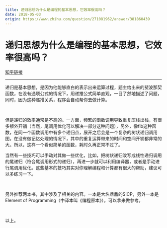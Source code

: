 ```yaml
---
title: 递归思想为什么是编程的基本思想，它效率很高吗？
date: 2018-05-03
origin: https://www.zhihu.com/question/271081962/answer/381860439
---
```

# 递归思想为什么是编程的基本思想，它效率很高吗？

[知乎链接](https://www.zhihu.com/question/271081962/answer/381860439)

---------

<span class="RichText ztext CopyrightRichText-richText" itemprop="text"><p>递归是基本思想，是因为他能够直白的表示出来运算过程，题主给出来的斐波那契函数，在没有通项公式的情况下，用递推公式简单直观，一目了然地描述了问题，同时，因为这种递推关系，程序会自动帮你去做计算。</p><p class="ztext-empty-paragraph"><br></p><p>但是递归的效率通常是不高的。一方面，频繁的函数调用导致重复压栈出栈，有很多额外开销（当然，尾调用优化可以解决一部分这种问题），另外，像fib这种函数，在同一个函数调用中有多个递归点，展开之后会是一个复杂的树状递归调用图，在没有做记忆处理的情况下，其中的重复运算带来的时间和空间开销都非常的大。所以，这样一个看似简单的函数，耗时久再正常不过了。</p><p>当然有一些技巧可以手动对其做一些优化，比如，把树状递归改写成线性递归调用的尾递归（符合尾调用形式的递归），再进一步就可以利用编译器，或者是手动进行尾调用优化。这些基本的技巧其实对你理解编程和计算都有很大的帮助，建议可以多练习一下。</p><p class="ztext-empty-paragraph"><br></p><p>另外推荐两本书，其中涉及了相关的内容。一本是大名鼎鼎的SICP，另外一本是 Element of Programming（中译本叫《编程原本》），可以拿来做参考。</p><p class="ztext-empty-paragraph"><br></p><p>以上。</p></span>